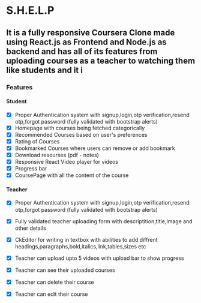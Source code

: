 # S.H.E.L.P
## It is a fully responsive Coursera Clone made using React.js as Frontend and Node.js as backend and has all of its features from uploading courses as a teacher to watching them like students and it i

### Features

#### Student
- [x] Proper Authentication system with signup,login,otp verification,resend otp,forgot password (fully validated with bootstrap alerts)
- [x] Homepage with courses being fetched categorically
- [x] Recommended Courses based on user's preferences
- [x] Rating of Courses
- [x] Bookmarked Courses where users can remove or add bookmark
- [x] Download resourses (pdf - notes)
- [x] Responsive React Video player for videos
- [x] Progress bar 
- [x] CoursePage with all the content of the course

#### Teacher
- [x] Proper Authentication system with signup,login,otp verification,resend otp,forgot password (fully validated with bootstrap alerts)
- [x] Fully validated teacher uploading form with descriptition,title,Image and other details
- [x] CkEditor for writing in textbox with abilities to add diffrent headings,paragraphs,bold,italics,link,tables,sizes etc
- [x] Teacher can upload upto 5 videos with upload bar to show progress
- [x] Teacher can see their uploaded courses
- [x] Teacher can delete their course
- [x] Teacher can edit their course


